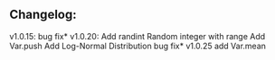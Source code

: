 ## Changelog:
v1.0.15:
bug fix*
v1.0.20:
Add randint Random integer with range
Add Var.push 
Add Log-Normal Distribution 
bug fix*
v1.0.25
add Var.mean